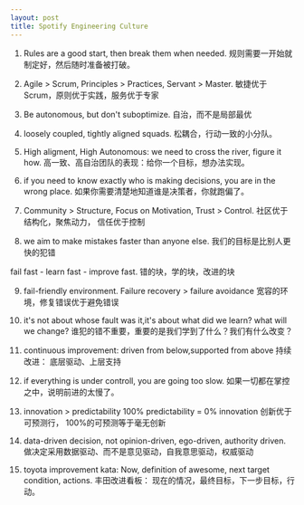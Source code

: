 ```yaml
---
layout: post
title: Spotify Engineering Culture
---
```


1. Rules are a good start, then break them when needed.
规则需要一开始就制定好，然后随时准备被打破。
2. Agile > Scrum, Principles > Practices, Servant > Master.
敏捷优于Scrum，原则优于实践，服务优于专家
3. Be autonomous, but don't suboptimize.
自治，而不是局部最优

4. loosely coupled, tightly aligned squads.
松耦合，行动一致的小分队。

5. High aligment, High Autonomous: we need to cross the river, figure it how.
高一致、高自治团队的表现：给你一个目标，想办法实现。

6. if you need to know exactly who is making decisions, you are in the wrong place.
如果你需要清楚地知道谁是决策者，你就跑偏了。

7. Community > Structure, Focus on Motivation, Trust > Control.
社区优于结构化，聚焦动力， 信任优于控制

8. we aim to make mistakes faster than anyone else.
我们的目标是比别人更快的犯错

fail fast - learn fast - improve fast.
错的块，学的块，改进的块

9. fail-friendly environment. Failure recovery > failure avoidance
宽容的环境，修复错误优于避免错误

10. it's not about whose fault was it,it's about what did we learn? what will we change?
谁犯的错不重要，重要的是我们学到了什么？我们有什么改变？

11. continuous improvement: driven from below,supported from above
持续改进： 底层驱动、上层支持

12. if everything is under controll, you are going too slow.
如果一切都在掌控之中，说明前进的太慢了。

13. innovation > predictability  100% predictability = 0% innovation
创新优于可预测行， 100%的可预测等于毫无创新

14. data-driven decision, not opinion-driven, ego-driven, authority driven.
做决定采用数据驱动、而不是意见驱动，自我意思驱动，权威驱动

15. toyota improvement kata: Now, definition of awesome, next target condition, actions.
丰田改进看板： 现在的情况，最终目标，下一步目标，行动。

